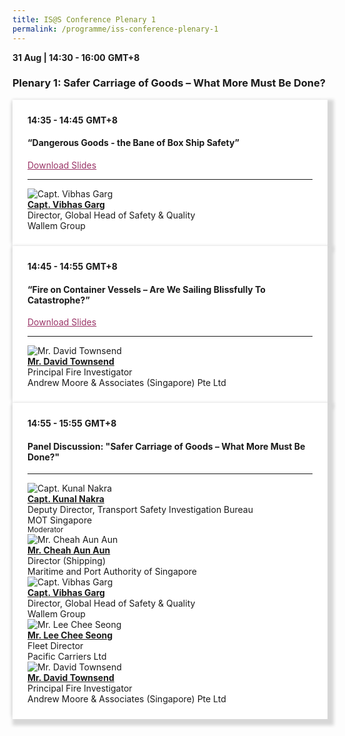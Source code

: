 ```yaml
---
title: IS@S Conference Plenary 1
permalink: /programme/iss-conference-plenary-1
---
```

<div>
  <b>31 Aug | 14:30 - 16:00</b>&nbsp;<b>GMT+8</b>
  <h3>Plenary 1: Safer Carriage of Goods – What More Must Be Done?</h3>
</div>
<section>
  <div class="bp-container is-fluid">
    <div class="row">
      <div class="col is-full"> 
        <div class="row">
          <div class="col is-12">
            <div class="border bg-light h-100 position-relative">
              <div class="p-4">
                <div class="programme-time"><b>14:35 - 14:45</b>&nbsp;<b>GMT+8</b></div>
                <h4 class="programme-title">“Dangerous Goods - the Bane of Box Ship Safety”</h4>
								<span style="text-decoration: underline;">
          <a href="/images/Vibhas Garg - Dangerous Goods - the Bane of Box Ship Safety.pdf" style="color: #993366; text-decoration: underline;">Download Slides</a>
      </span>
                <div class="programme-description readmore">
                </div>
                <hr class="my-3 border-primary">
                <div class="speakers px-2">
                  <div class="row">
                    <div class="col is-6 prog-speaker">
                      <div class="row">
                        <div class="col is-4">
                          <img src="images/speakers/Vibhas-Garg.png" alt="Capt. Vibhas Garg" class="speaker-image mb-4">
                        </div>
                        <div class="col is-8">
                          <div class="speaker-name text-ellipsis">
                            <a href="/Capt-Vibhas-Garg" class="speaker-name text-ellipsis" rel="noopener"><b>Capt. Vibhas Garg</b></a>
                          </div>
                          <div class="text-ellipsis speaker-position">
                            Director, Global Head of Safety & Quality                   
                          </div>
                          <div class="text-ellipsis speaker-company">
                            Wallem Group                
                          </div>
                        </div>
                      </div>
                    </div>
                  </div>
                </div>
              </div>
            </div>
          </div>
        </div>
      </div>
    </div>
  </div>
</section>
<section>
  <div class="bp-container is-fluid">
    <div class="row">
      <div class="col is-full"> 
        <div class="row">
          <div class="col is-12">
            <div class="border bg-light h-100 position-relative">
              <div class="p-4">
                <div class="programme-time"><b>14:45 - 14:55</b>&nbsp;<b>GMT+8</b></div>
                <h4 class="programme-title">“Fire on Container Vessels – Are We Sailing Blissfully To Catastrophe?”</h4>
																<span style="text-decoration: underline;">
          <a href="/images/David_Townsend-Fire-on-Container-Vessels-Are-We-Sailing-Blissfully-To-Catastrophe.pdf" style="color: #993366; text-decoration: underline;">Download Slides</a>
      </span>
                <div class="programme-description readmore">
                </div>
                <hr class="my-3 border-primary">
                <div class="speakers px-2">
                  <div class="row">
                    <div class="col is-6 prog-speaker">
                      <div class="row">
                        <div class="col is-4">
                          <img src="images/speakers/David-Townsend.png" alt="Mr. David Townsend" class="speaker-image mb-4">
                        </div>
                        <div class="col is-8">
                          <div class="speaker-name text-ellipsis">
                            <a href="/Mr-David-Townsend" class="speaker-name text-ellipsis" rel="noopener"><b>Mr. David Townsend</b></a>
                          </div>
                          <div class="text-ellipsis speaker-position">
                            Principal Fire Investigator
                          </div>
                          <div class="text-ellipsis speaker-company">
                           Andrew Moore & Associates (Singapore) Pte Ltd 
                          </div>
                        </div>
                      </div>
                    </div>
                  </div>
                </div>
              </div>
            </div>
          </div>
        </div>
      </div>
    </div>
  </div>
</section>
<section>
  <div class="bp-container is-fluid">
    <div class="row">
      <div class="col is-full"> 
        <div class="row">
          <div class="col is-12">
            <div class="border bg-light h-100 position-relative">
              <div class="p-4">
                <div class="programme-time"><b>14:55 - 15:55</b>&nbsp;<b>GMT+8</b></div>
                <h4 class="programme-title">Panel Discussion: "Safer Carriage of Goods – What More Must Be Done?"</h4>
                <div class="programme-description readmore">
                </div>
                <hr class="my-3 border-primary">
                <div class="speakers px-2">
                  <div class="row">
                    <div class="col is-6 prog-speaker">
                      <div class="row">
                        <div class="col is-4">
                          <img src="images/speakers/Kunal-Nakra.png" alt="Capt. Kunal Nakra" class="speaker-image mb-4">
                        </div>
                        <div class="col is-8">
                          <div class="speaker-name text-ellipsis">
                            <a href="/Capt-Kunal-Nakra" class="speaker-name text-ellipsis" rel="noopener"><b>Capt. Kunal Nakra</b></a>
                          </div>
                          <div class="text-ellipsis speaker-position">Deputy Director, Transport Safety Investigation Bureau</div>
                          <div class="text-ellipsis speaker-company">MOT Singapore</div>
                          <div class="speaker-role text-ellipsis text-muted">
                            <small>Moderator</small>
                          </div>
                        </div>
                      </div>
                    </div>
                    <div class="col is-6 prog-speaker">
                    </div>
                  </div>
                  <div class="row">
                    <div class="col is-6 prog-speaker">
                      <div class="row">
                        <div class="col is-4">
                          <img src="images/speakers/Cheah-Aun-Aun.png" alt="Mr. Cheah Aun Aun" class="speaker-image mb-4">
                        </div>
                        <div class="col is-8">
                          <div class="speaker-name text-ellipsis">
                            <a href="/Mr-Cheah-Aun-Aun" class="speaker-name text-ellipsis" rel="noopener"><b>Mr. Cheah Aun Aun</b></a>
                          </div>
                          <div class="text-ellipsis speaker-position">Director (Shipping)</div>
                          <div class="text-ellipsis speaker-company">Maritime and Port Authority of Singapore</div>
                        </div>
                      </div>
                    </div>
                    <div class="col is-6 prog-speaker">
                      <div class="row">
                        <div class="col is-4">
                          <img src="images/speakers/Vibhas-Garg.png" alt="Capt. Vibhas Garg" class="speaker-image mb-4">
                        </div>
                        <div class="col is-8">
                          <div class="speaker-name text-ellipsis">
                            <a href="/Capt-Vibhas-Garg" class="speaker-name text-ellipsis" rel="noopener"><b>Capt. Vibhas Garg</b></a>
                          </div>
                          <div class="text-ellipsis speaker-position">
                            Director, Global Head of Safety & Quality                   
                          </div>
                          <div class="text-ellipsis speaker-company">
                            Wallem Group    </div>
                        </div>
                      </div>
                    </div>
                  </div>
                  <div class="row">
                    <div class="col is-6 prog-speaker">
                      <div class="row">
                        <div class="col is-4">
                          <img src="images/speakers/Lee-Chee-Seong.png" alt="Mr. Lee Chee Seong" class="speaker-image mb-4">
                        </div>
                        <div class="col is-8">
                          <div class="speaker-name text-ellipsis">
                            <a href="/Capt-Lee-Chee-Seong" class="speaker-name text-ellipsis" rel="noopener"><b>Mr. Lee Chee Seong</b></a>
                          </div>
                          <div class="text-ellipsis speaker-position">
                            Fleet Director                 
                          </div>
                          <div class="text-ellipsis speaker-company">
                           Pacific Carriers Ltd
                          </div>
                        </div>
                      </div>
                    </div>
                    <div class="col is-6 prog-speaker">
                      <div class="row">
                        <div class="col is-4">
                          <img src="images/speakers/David-Townsend.png" alt="Mr. David Townsend" class="speaker-image mb-4">
                        </div>
                        <div class="col is-8">
                          <div class="speaker-name text-ellipsis">
                            <a href="/Mr-David-Townsend" class="speaker-name text-ellipsis" rel="noopener"><b>Mr. David Townsend</b></a>
                          </div>
                          <div class="text-ellipsis speaker-position">
                            Principal Fire Investigator
                          </div>
                          <div class="text-ellipsis speaker-company">
                           Andrew Moore & Associates (Singapore) Pte Ltd </div>
                        </div>
                      </div>
                    </div>
                  </div>
                </div>
              </div>
            </div>
          </div>
        </div>
      </div>
    </div>
  </div>
</section>

<style type="text/css"> 
    .is-left{
      text-align: left;
    }
    .content h4{
      font-weight: 500; 
      color: #337B9A !important;
      margin-top: 1rem;
    }
    .bg-light {
      background-color: #fff !important;
      box-shadow: 5px 5px 5px 5px rgb(215 215 215), -5px 0 6px -4px rgb(215 215 215);
    }
    .p-4 {
      padding: 1.5rem!important;
    }
  .content a {text-decoration:none;}
  .content h3 { margin-top: 1rem;}
</style>